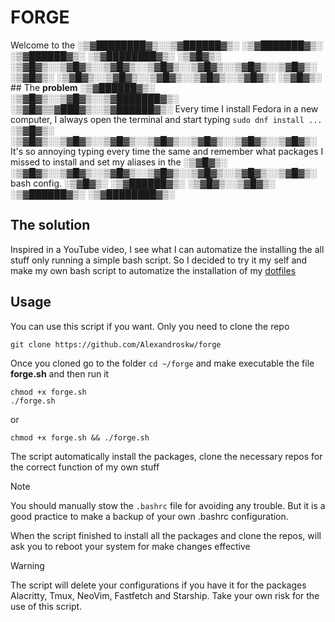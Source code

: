 # FORGE
Welcome to the
░▒▓████████▓▒░░▒▓██████▓▒░ ░▒▓███████▓▒░  ░▒▓██████▓▒░ ░▒▓████████▓▒░ 
░▒▓█▓▒░      ░▒▓█▓▒░░▒▓█▓▒░░▒▓█▓▒░░▒▓█▓▒░░▒▓█▓▒░░▒▓█▓▒░░▒▓█▓▒░        
░▒▓█▓▒░      ░▒▓█▓▒░░▒▓█▓▒░░▒▓█▓▒░░▒▓█▓▒░░▒▓█▓▒░       ░▒▓█▓▒░                                                                                                                                          ## The __problem__
░▒▓██████▓▒░ ░▒▓█▓▒░░▒▓█▓▒░░▒▓███████▓▒░ ░▒▓█▓▒▒▓███▓▒░░▒▓██████▓▒░                                                                                                                                     Every time I install Fedora in a new computer, I always open the terminal and start typing `sudo dnf install ...`
░▒▓█▓▒░      ░▒▓█▓▒░░▒▓█▓▒░░▒▓█▓▒░░▒▓█▓▒░░▒▓█▓▒░░▒▓█▓▒░░▒▓█▓▒░                                                                                                                                          It's so annoying typing every time the same and remember what packages I missed to install and set my aliases in the
░▒▓█▓▒░      ░▒▓█▓▒░░▒▓█▓▒░░▒▓█▓▒░░▒▓█▓▒░░▒▓█▓▒░░▒▓█▓▒░░▒▓█▓▒░                                                                                                                                          bash config.
░▒▓█▓▒░       ░▒▓██████▓▒░ ░▒▓█▓▒░░▒▓█▓▒░ ░▒▓██████▓▒░ ░▒▓████████▓▒░ 
## The __solution__
Inspired in a YouTube video, I see what I can automatize the installing the all stuff only running a simple bash script.
So I decided to try it my self and make my own bash script to automatize the installation of my [dotfiles](https://github.com/Alexandroskw/dotfiles)

## Usage
You can use this script if you want. Only you need to clone the repo
```
git clone https://github.com/Alexandroskw/forge
```
Once you cloned go to the folder `cd ~/forge` and make executable the file **forge.sh** and then run it
```
chmod +x forge.sh
./forge.sh
```
or

```
chmod +x forge.sh && ./forge.sh
```
The script automatically install the packages, clone the necessary repos for the correct function of my own stuff

> [!NOTE]
> You should manually stow the `.bashrc` file for avoiding any trouble. But it is a good practice to make a backup of your
own .bashrc configuration.

When the script finished to install all the packages and clone the repos, will ask you to reboot your system for make
changes effective

> [!WARNING]
> The script will delete your configurations if you have it for the packages Alacritty, Tmux, NeoVim, Fastfetch and Starship.
Take your own risk for the use of this script.
